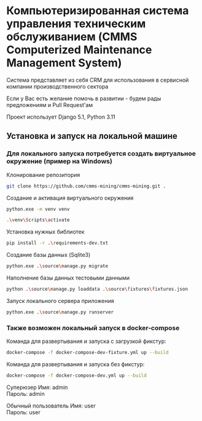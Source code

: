 # Компьютеризированная система управления техническим обслуживанием (CMMS Computerized Maintenance Management System)

Система представляет из себя CRM для использования в сервисной компании производственного сектора

Если у Вас есть желание помочь в развитии - будем рады предложениям и Pull Request'ам

Проект использует Django 5.1, Python 3.11

## Установка и запуск на локальной машине

### Для локального запуска потребуется создать виртуальное окружение (пример на Windows)

Клонирование репозитория
```bash
git clone https://github.com/cmms-mining/cmms-mining.git .
```
Создание и активация виртуального окружения
```bash
python.exe -m venv venv
```
```bash
.\venv\Scripts\activate
```
Установка нужных библиотек
```bash
pip install -r .\requirements-dev.txt
```
Создание базы данных (Sqlite3)
```bash
python.exe .\source\manage.py migrate
```
Наполнение базы данных тестовыми данными
```bash
python .\source\manage.py loaddata .\source\fixtures\fixtures.json
```
Запуск локального сервера приложения
```bash
python.exe .\source\manage.py runserver 
```

### Также возможен локальный запуск в docker-compose

Команда для развертывания и запуска с загрузкой фикстур:

```bash
docker-compose -f docker-compose-dev-fixture.yml up --build
```
Команда для развертывания и запуска без фикстур:

```bash
docker-compose -f docker-compose-dev.yml up --build
```

Суперюзер
Имя: admin  
Пароль: admin

Обычный пользователь
Имя: user  
Пароль: user
